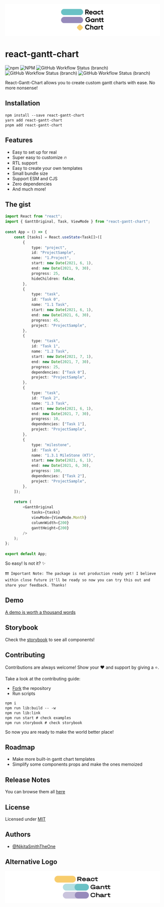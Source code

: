 ![Logo](./media/logos/logo-1.png)

# react-gantt-chart

![npm](https://img.shields.io/npm/dm/react-gantt-chart)
![NPM](https://img.shields.io/npm/l/react-gantt-chart)
![GitHub Workflow Status (branch)](https://img.shields.io/github/workflow/status/NikitaSmithTheOne/react-gantt-chart/general_test/master?label=general%20testing)
![GitHub Workflow Status (branch)](https://img.shields.io/github/workflow/status/NikitaSmithTheOne/react-gantt-chart/node_versions_test/master?label=node%20testing)
![GitHub Workflow Status (branch)](https://img.shields.io/github/workflow/status/NikitaSmithTheOne/react-gantt-chart/storybook_deploy/master?label=storybook%20deploy)

React-Gantt-Chart allows you to create custom gantt charts with ease. No more nonsense!

## Installation

```
npm install --save react-gantt-chart
yarn add react-gantt-chart
pnpm add react-gantt-chart
```

## Features

- Easy to set up for real
- Super easy to customize 🔥
- RTL support
- Easy to create your own templates
- Small bundle size
- Support ESM and CJS
- Zero dependencies
- And much more!

## The gist

```ts
import React from "react";
import { GanttOriginal, Task, ViewMode } from "react-gantt-chart";

const App = () => {
	const [tasks] = React.useState<Task[]>([
		{
			type: "project",
			id: "ProjectSample",
			name: "1.Project",
			start: new Date(2021, 6, 1),
			end: new Date(2021, 9, 30),
			progress: 25,
			hideChildren: false,
		},
		{
			type: "task",
			id: "Task 0",
			name: "1.1 Task",
			start: new Date(2021, 6, 1),
			end: new Date(2021, 6, 30),
			progress: 45,
			project: "ProjectSample",
		},
		{
			type: "task",
			id: "Task 1",
			name: "1.2 Task",
			start: new Date(2021, 7, 1),
			end: new Date(2021, 7, 30),
			progress: 25,
			dependencies: ["Task 0"],
			project: "ProjectSample",
		},
		{
			type: "task",
			id: "Task 2",
			name: "1.3 Task",
			start: new Date(2021, 6, 1),
			end: new Date(2021, 7, 30),
			progress: 10,
			dependencies: ["Task 1"],
			project: "ProjectSample",
		},
		{
			type: "milestone",
			id: "Task 6",
			name: "1.3.1 MileStone (KT)",
			start: new Date(2021, 6, 1),
			end: new Date(2021, 6, 30),
			progress: 100,
			dependencies: ["Task 2"],
			project: "ProjectSample",
		},
	]);

	return (
		<GanttOriginal
			tasks={tasks}
			viewMode={ViewMode.Month}
			columnWidth={200}
			ganttHeight={200}
		/>
	);
};

export default App;
```

So easy! Is not it? ✨

`❗❗❗ Important Note: The package is not production ready yet! I believe within close future it'll be ready so now you can try this out and share your feedback. Thanks!`

## Demo

[A demo is worth a thousand words](https://react-gantt-chart.vercel.app/)

## Storybook

Check the [storybook](https://623c0a4c2ac802003a3dc7f6-hzojeuzxnz.chromatic.com/) to see all components!

## Contributing

Contributions are always welcome! Show your ❤️ and support by giving a ⭐.

Take a look at the contributing guide:

- [Fork](https://www.dataschool.io/how-to-contribute-on-github) the repository
- Run scripts

```
npm i
npm run lib:build -- -w
npm run lib:link
npm run start # check examples
npm run storybook # check storybook
```

So now you are ready to make the world better place!

## Roadmap

- Make more built-in gantt chart templates
- Simplify some components props and make the ones memoized

## Release Notes

You can browse them all [here](https://github.com/NikitaSmithTheOne/react-gantt-chart/releases)

## License

Licensed under [MIT](https://choosealicense.com/licenses/mit/)

## Authors

- [@NikitaSmithTheOne](https://github.com/NikitaSmithTheOne)

## Alternative Logo

![Logo](./media/logos/logo-2.png)
